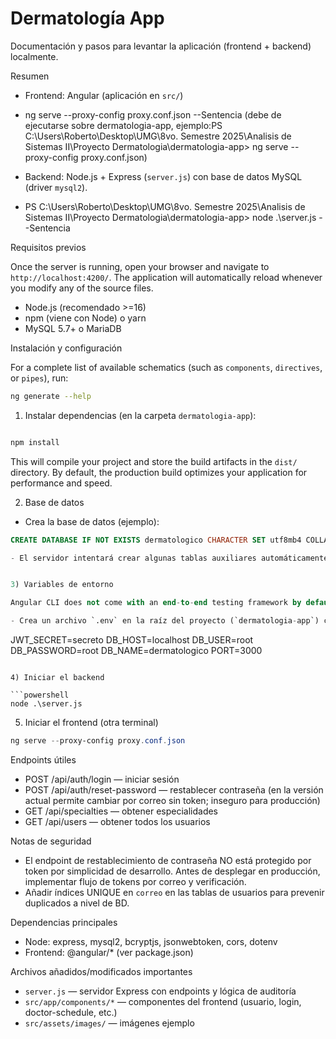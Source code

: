 # Dermatología App
 
 Documentación y pasos para levantar la aplicación (frontend + backend) localmente.

 
 Resumen
 - Frontend: Angular (aplicación en `src/`)
 - ng serve --proxy-config proxy.conf.json    --Sentencia (debe de ejecutarse sobre dermatologia-app, ejemplo:PS C:\Users\Roberto\Desktop\UMG\8vo. Semestre 2025\Analisis de Sistemas II\Proyecto Dermatologia\dermatologia-app> ng serve --proxy-config proxy.conf.json)

 - Backend: Node.js + Express (`server.js`) con base de datos MySQL (driver `mysql2`).
 - PS C:\Users\Roberto\Desktop\UMG\8vo. Semestre 2025\Analisis de Sistemas II\Proyecto Dermatologia\dermatologia-app> node .\server.js --Sentencia
 
 Requisitos previos

Once the server is running, open your browser and navigate to `http://localhost:4200/`. The application will automatically reload whenever you modify any of the source files.

 - Node.js (recomendado >=16)
 - npm (viene con Node) o yarn
 - MySQL 5.7+ o MariaDB

 
 Instalación y configuración

For a complete list of available schematics (such as `components`, `directives`, or `pipes`), run:

```bash
ng generate --help
```

 1) Instalar dependencias (en la carpeta `dermatologia-app`):
 
 ```powershell

 npm install
 ```

This will compile your project and store the build artifacts in the `dist/` directory. By default, the production build optimizes your application for performance and speed.

 2) Base de datos
 - Crea la base de datos (ejemplo):

 ```sql
 CREATE DATABASE IF NOT EXISTS dermatologico CHARACTER SET utf8mb4 COLLATE utf8mb4_general_ci;

 - El servidor intentará crear algunas tablas auxiliares automáticamente (audit_log, site_settings, user_preferences). Sin embargo, para las tablas principales (Usuarios, pacientes, doctores, secretarias, administradores, citas, especialidades) asegúrate de crearlas según tu modelo o carga un dump si lo tienes.

 
 3) Variables de entorno

Angular CLI does not come with an end-to-end testing framework by default. You can choose one that suits your needs.

 - Crea un archivo `.env` en la raíz del proyecto (`dermatologia-app`) con al menos las siguientes variables:
 
 ```
 JWT_SECRET=secreto
 DB_HOST=localhost
 DB_USER=root
 DB_PASSWORD=root
 DB_NAME=dermatologico
 PORT=3000
 ```
 
 4) Iniciar el backend
 
 ```powershell
 node .\server.js
 ```
 
 5) Iniciar el frontend (otra terminal)
 
 ```powershell
 ng serve --proxy-config proxy.conf.json
 ```
 
 Endpoints útiles
 - POST /api/auth/login — iniciar sesión
 - POST /api/auth/reset-password — restablecer contraseña (en la versión actual permite cambiar por correo sin token; inseguro para producción)
 - GET /api/specialties — obtener especialidades
 - GET /api/users — obtener todos los usuarios
 
 Notas de seguridad
 - El endpoint de restablecimiento de contraseña NO está protegido por token por simplicidad de desarrollo. Antes de desplegar en producción, implementar flujo de tokens por correo y verificación.
 - Añadir índices UNIQUE en `correo` en las tablas de usuarios para prevenir duplicados a nivel de BD.
 
 Dependencias principales
 - Node: express, mysql2, bcryptjs, jsonwebtoken, cors, dotenv
 - Frontend: @angular/* (ver package.json)
 
 Archivos añadidos/modificados importantes
 - `server.js` — servidor Express con endpoints y lógica de auditoría
 - `src/app/components/*` — componentes del frontend (usuario, login, doctor-schedule, etc.)
 - `src/assets/images/` — imágenes ejemplo
